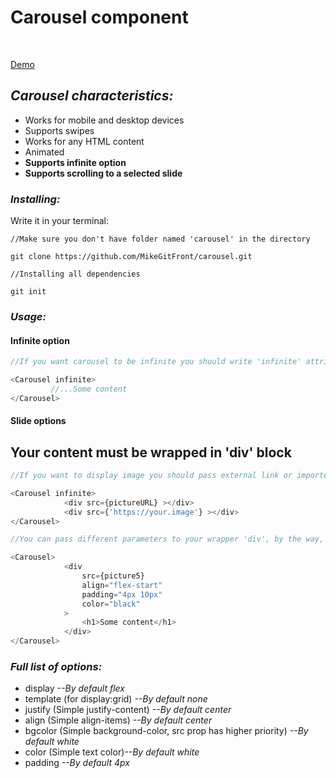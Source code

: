 <h1>Carousel component</h1>
<br>

<a href="https://imgur.com/a/HIG1fyr">Demo</a>

<h2><i>Carousel characteristics:</i></h2>
 <ul>
  <li>Works for mobile and desktop devices</li>
  <li>Supports swipes</li>
  <li>Works for any HTML content</li>
  <li>Animated</li>
  <li><b>Supports infinite option</b></li>
  <li><b>Supports scrolling to a selected slide</b></li>
</ul>

<h3><i>Installing:</i></h3>
Write it in your terminal: 

```terminal
//Make sure you don't have folder named 'carousel' in the directory

git clone https://github.com/MikeGitFront/carousel.git
```

```terminal
//Installing all dependencies

git init
```

<h3><i>Usage:</i></h3>

<h4>Infinite option</h4>

```javascript
//If you want carousel to be infinite you should write 'infinite' attribute inside the Carousel tag

<Carousel infinite>
         //...Some content
</Carousel>
```
<h4>Slide options</h4>
<h2>Your content must be wrapped in 'div' block</h2>

```javascript
//If you want to display image you should pass external link or imported image in 'src' attribute

<Carousel infinite>
            <div src={pictureURL} ></div>
            <div src={'https://your.image'} ></div>
</Carousel>
```



```javascript
//You can pass different parameters to your wrapper 'div', by the way,  they are optional

<Carousel>
            <div
                src={picture5}
                align="flex-start"
                padding="4px 10px"
                color="black"
            >
                <h1>Some content</h1>
            </div>
</Carousel>
```

<h3><i>Full list of options:</i></h3>

<ul>
 <li>display <i>--By default flex</i></li>
 <li>template (for display:grid) <i>--By default none</i></li>
 <li>justify (Simple justify-content) <i>--By default center</i></li>
 <li>align (Simple align-items) <i>--By default center</i></li>
 <li>bgcolor (Simple background-color, src prop has higher priority) <i>--By default white</i></li>
 <li>color (Simple text color)<i>--By default white</i></li>
 <li>padding <i>--By default 4px</i></li>
</ul>
